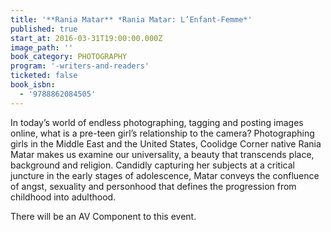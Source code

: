 ```yaml
---
title: '**Rania Matar** *Rania Matar: L’Enfant-Femme*'
published: true
start_at: 2016-03-31T19:00:00.000Z
image_path: ''
book_category: PHOTOGRAPHY
program: '-writers-and-readers'
ticketed: false
book_isbn:
  - '9788862084505'
---
```


In today’s world of endless photographing, tagging and posting images online, what is a pre-teen girl’s relationship to the camera? Photographing girls in the Middle East and the United States, Coolidge Corner native Rania Matar makes us examine our universality, a beauty that transcends place, background and religion. Candidly capturing her subjects at a critical juncture in the early stages of adolescence, Matar conveys the confluence of angst, sexuality and personhood that defines the progression from childhood into adulthood.

There will be an AV Component to this event.&nbsp;